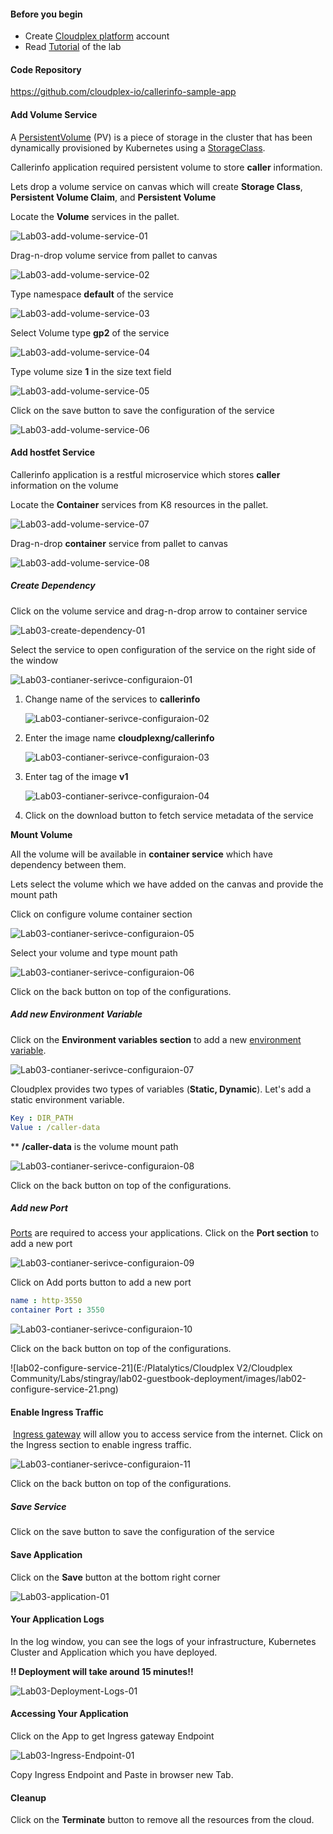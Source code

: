 #### Before you begin

- Create [Cloudplex platform](https://app.cloudplex.io/register) account
- Read [Tutorial](cloudplex.io/tutorials/deployment) of the lab

#### Code Repository

https://github.com/cloudplex-io/callerinfo-sample-app

#### Add Volume Service

A [PersistentVolume](https://kubernetes.io/docs/concepts/storage/persistent-volumes/) (PV) is a piece of storage in the cluster that has been dynamically provisioned by Kubernetes using a [StorageClass](https://kubernetes.io/docs/concepts/storage/storage-classes).

Callerinfo application required persistent volume to store **caller** information.

Lets drop a volume service on canvas which will create **Storage Class**, **Persistent Volume Claim**, and **Persistent Volume** 

Locate the **Volume** services in the pallet.

![Lab03-add-volume-service-01](images/Lab03-add-volume-service-01.png)

Drag-n-drop volume service from pallet to canvas

![Lab03-add-volume-service-02](images/Lab03-add-volume-service-02.png)

Type namespace **default** of the service

![Lab03-add-volume-service-03](images/Lab03-add-volume-service-03.png)

Select Volume type **gp2** of the service

![Lab03-add-volume-service-04](images/Lab03-add-volume-service-04.png)

Type volume size **1** in the size text field

![Lab03-add-volume-service-05](images/Lab03-add-volume-service-05.png)

Click on the save button to save the configuration of the service

![Lab03-add-volume-service-06](images/Lab03-add-volume-service-06.png)

#### Add hostfet Service

Callerinfo application is a restful microservice which stores **caller** information on the volume

Locate the **Container** services from K8 resources in the pallet.

![Lab03-add-volume-service-07](images/Lab03-add-volume-service-07.png)

Drag-n-drop **container** service from pallet to canvas

![Lab03-add-volume-service-08](images/Lab03-add-volume-service-08.png)

##### Create Dependency

Click on the volume service and drag-n-drop arrow to container service

![Lab03-create-dependency-01](images/Lab03-create-dependency-01.gif)



Select the service to open configuration of the service on the right side of the window

![Lab03-contianer-serivce-configuraion-01](images/Lab03-contianer-serivce-configuraion-01.png)

1. Change name of the services to **callerinfo**

   ![Lab03-contianer-serivce-configuraion-02](images/Lab03-contianer-serivce-configuraion-02.png)

2. Enter the image name **cloudplexng/callerinfo**

   ![Lab03-contianer-serivce-configuraion-03](images/Lab03-contianer-serivce-configuraion-03.png)

3. Enter tag of the image **v1**

   ![Lab03-contianer-serivce-configuraion-04](images/Lab03-contianer-serivce-configuraion-04.png)

4. Click on the download button to fetch service metadata of the service

**Mount Volume**

All the volume will be available in **container service** which have dependency between them. 

Lets select the volume which we have added on the canvas and provide the mount path

Click on configure volume container section

![Lab03-contianer-serivce-configuraion-05](images/Lab03-contianer-serivce-configuraion-05.png)

Select your volume and type mount path

![Lab03-contianer-serivce-configuraion-06](images/Lab03-contianer-serivce-configuraion-06.png)

Click on the back button on top of the configurations.



##### Add new Environment Variable

Click on the **Environment variables section** to add a new [environment variable](https://kubernetes.io/docs/tasks/inject-data-application/define-environment-variable-container/#define-an-environment-variable-for-a-container).

![Lab03-contianer-serivce-configuraion-07](images/Lab03-contianer-serivce-configuraion-07.png)



Cloudplex provides two types of variables (**Static, Dynamic**). Let's add a static environment variable.

```yaml
Key : DIR_PATH
Value : /caller-data
```
** **/caller-data** is the volume mount path


![Lab03-contianer-serivce-configuraion-08](images/Lab03-contianer-serivce-configuraion-08.png)

Click on the back button on top of the configurations.

##### Add new Port

[Ports](https://kubernetes.io/docs/concepts/services-networking/connect-applications-service/#the-kubernetes-model-for-connecting-containers) are required to access your applications. Click on the **Port section** to add a new port

![Lab03-contianer-serivce-configuraion-09](images/Lab03-contianer-serivce-configuraion-09.png)

Click on Add ports button to add a new port

```yaml
name : http-3550
container Port : 3550
```

![Lab03-contianer-serivce-configuraion-10](images/Lab03-contianer-serivce-configuraion-10.png)

Click on the back button on top of the configurations.

![lab02-configure-service-21](E:/Platalytics/Cloudplex V2/Cloudplex Community/Labs/stingray/lab02-guestbook-deployment/images/lab02-configure-service-21.png)

#### Enable Ingress Traffic

​	[Ingress gateway](https://istio.io/docs/tasks/traffic-management/ingress/ingress-control/) will allow you to access service from the internet. Click on the Ingress section to enable ingress traffic.

![Lab03-contianer-serivce-configuraion-11](images/Lab03-contianer-serivce-configuraion-11.png)

Click on the back button on top of the configurations.

##### Save Service

Click on the save button to save the configuration of the service

#### Save Application

Click on the **Save** button at the bottom right corner

![Lab03-application-01](images/Lab03-application-01.png)



#### Your Application Logs

In the log window, you can see the logs of your infrastructure, Kubernetes Cluster and Application which you have deployed.

**!! Deployment will take around 15 minutes!!** 

![Lab03-Deployment-Logs-01](images/Lab03-Deployment-Logs-01.png)



#### Accessing Your Application

Click on the App to get Ingress gateway Endpoint

![Lab03-Ingress-Endpoint-01](images/Lab03-Ingress-Endpoint-01.png)



Copy Ingress Endpoint and Paste in browser new Tab. 



#### Cleanup

Click on the **Terminate** button to remove all the resources from the cloud.

